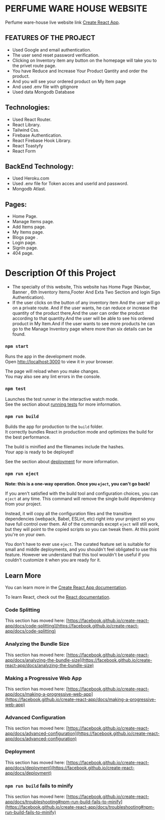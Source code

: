 # PERFUME WARE HOUSE WEBSITE

Perfume ware-house live website link [Create React App](https://perfume-ware-house-assignment.web.app/home).

## FEATURES OF THE PROJECT
* Used Google and email authentication.
* The user send reset password verification.
* Clicking on Inventory item any button on the homepage will take you to the privet route page.
*  You have Reduce and Increase  Your Product Qantity and order the product.
* And you will see your ordered product on My Item page
* And used .env file with gitignore
* Used data Mongodb Database

## Technologies:
* Used React Router.
* React Library.
* Tailwind Css.
* Firebase Authentication.
* React Firebase Hook Library.
* React Toastyfy
* React Form

## BackEnd Technology:
* Used Heroku.com
* Used .env file for Token acces and userId and password.
* Mongodb Atlast.

## Pages:
* Home Page.
* Manage Items page.
* Add Items page.
* My Items page.
* Blogs page .
* Login page.
* SignIn page.
* 404 page.

# Description Of this Project
* The specialty of this website, This website has Home Page (Navbar, Banner , 6th Inventory Items,Footer And Exta Two Section and login Sign Authentication).
* If the user clicks on the button of any inventory item And the user will go on a private route. And if the user wants, he can reduce or increase the quantity of the product there,And the user can order the product according to that quantity.And the user will be able to see his ordered product in My Item.And if the user wants to see more products he can go to the Manage Inventory page where more than six details can be found.

### `npm start`

Runs the app in the development mode.\
Open [http://localhost:3000](http://localhost:3000) to view it in your browser.

The page will reload when you make changes.\
You may also see any lint errors in the console.

### `npm test`

Launches the test runner in the interactive watch mode.\
See the section about [running tests](https://facebook.github.io/create-react-app/docs/running-tests) for more information.

### `npm run build`

Builds the app for production to the `build` folder.\
It correctly bundles React in production mode and optimizes the build for the best performance.

The build is minified and the filenames include the hashes.\
Your app is ready to be deployed!

See the section about [deployment](https://facebook.github.io/create-react-app/docs/deployment) for more information.

### `npm run eject`

**Note: this is a one-way operation. Once you `eject`, you can't go back!**

If you aren't satisfied with the build tool and configuration choices, you can `eject` at any time. This command will remove the single build dependency from your project.

Instead, it will copy all the configuration files and the transitive dependencies (webpack, Babel, ESLint, etc) right into your project so you have full control over them. All of the commands except `eject` will still work, but they will point to the copied scripts so you can tweak them. At this point you're on your own.

You don't have to ever use `eject`. The curated feature set is suitable for small and middle deployments, and you shouldn't feel obligated to use this feature. However we understand that this tool wouldn't be useful if you couldn't customize it when you are ready for it.

## Learn More

You can learn more in the [Create React App documentation](https://facebook.github.io/create-react-app/docs/getting-started).

To learn React, check out the [React documentation](https://reactjs.org/).

### Code Splitting

This section has moved here: [https://facebook.github.io/create-react-app/docs/code-splitting](https://facebook.github.io/create-react-app/docs/code-splitting)

### Analyzing the Bundle Size

This section has moved here: [https://facebook.github.io/create-react-app/docs/analyzing-the-bundle-size](https://facebook.github.io/create-react-app/docs/analyzing-the-bundle-size)

### Making a Progressive Web App

This section has moved here: [https://facebook.github.io/create-react-app/docs/making-a-progressive-web-app](https://facebook.github.io/create-react-app/docs/making-a-progressive-web-app)

### Advanced Configuration

This section has moved here: [https://facebook.github.io/create-react-app/docs/advanced-configuration](https://facebook.github.io/create-react-app/docs/advanced-configuration)

### Deployment

This section has moved here: [https://facebook.github.io/create-react-app/docs/deployment](https://facebook.github.io/create-react-app/docs/deployment)

### `npm run build` fails to minify

This section has moved here: [https://facebook.github.io/create-react-app/docs/troubleshooting#npm-run-build-fails-to-minify](https://facebook.github.io/create-react-app/docs/troubleshooting#npm-run-build-fails-to-minify)
